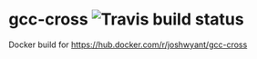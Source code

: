 # gcc-cross ![Travis build status](https://travis-ci.org/joshwyant/gcc-cross.svg?branch=master "Travis build status")
Docker build for https://hub.docker.com/r/joshwyant/gcc-cross

